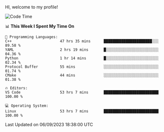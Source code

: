HI, welcome to my profile!
<!--START_SECTION:waka-->
![Code Time](http://img.shields.io/badge/Code%20Time-1%2C356%20hrs%2040%20mins-blue)

📊 **This Week I Spent My Time On** 

```text
💬 Programming Languages: 
C++                      47 hrs 35 mins      ██████████████████████░░░   89.58 % 
YAML                     2 hrs 19 mins       █░░░░░░░░░░░░░░░░░░░░░░░░   04.36 % 
Python                   1 hr 14 mins        █░░░░░░░░░░░░░░░░░░░░░░░░   02.34 % 
Protocol Buffer          55 mins             ░░░░░░░░░░░░░░░░░░░░░░░░░   01.74 % 
CMake                    44 mins             ░░░░░░░░░░░░░░░░░░░░░░░░░   01.38 % 

🔥 Editors: 
VS Code                  53 hrs 7 mins       █████████████████████████   100.00 % 

💻 Operating System: 
Linux                    53 hrs 7 mins       █████████████████████████   100.00 % 
```


 Last Updated on 06/09/2023 18:38:00 UTC
<!--END_SECTION:waka-->
